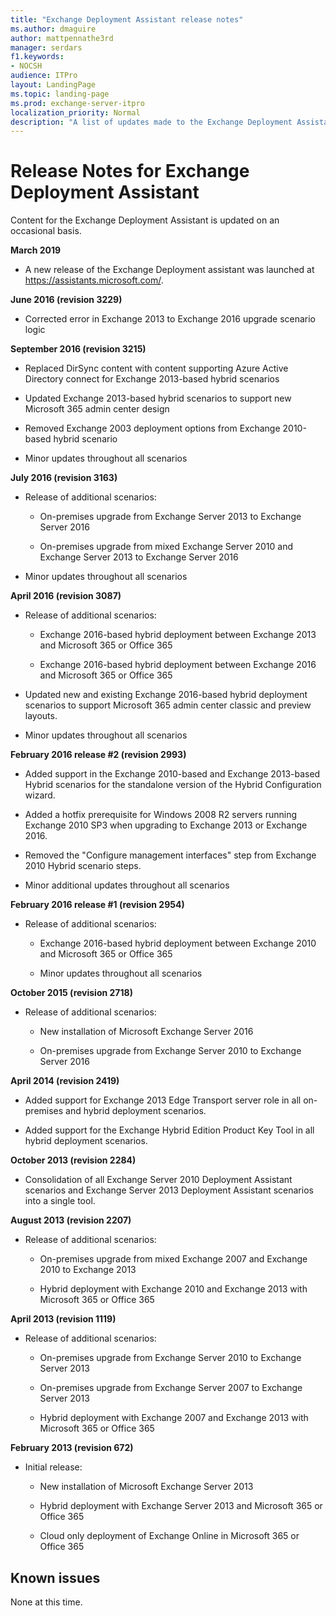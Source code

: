 ```yaml
---
title: "Exchange Deployment Assistant release notes"
ms.author: dmaguire
author: mattpennathe3rd
manager: serdars
f1.keywords:
- NOCSH
audience: ITPro
layout: LandingPage
ms.topic: landing-page
ms.prod: exchange-server-itpro
localization_priority: Normal
description: "A list of updates made to the Exchange Deployment Assistant"
---
```


# Release Notes for Exchange Deployment Assistant

Content for the Exchange Deployment Assistant is updated on an occasional basis.

**March 2019**

- A new release of the Exchange Deployment assistant was launched at https://assistants.microsoft.com/.

**June 2016 (revision 3229)**

- Corrected error in Exchange 2013 to Exchange 2016 upgrade scenario logic

**September 2016 (revision 3215)**

- Replaced DirSync content with content supporting Azure Active Directory connect for Exchange 2013-based hybrid scenarios

- Updated Exchange 2013-based hybrid scenarios to support new Microsoft 365 admin center design

- Removed Exchange 2003 deployment options from Exchange 2010-based hybrid scenario

- Minor updates throughout all scenarios

**July 2016 (revision 3163)**

- Release of additional scenarios:

  - On-premises upgrade from Exchange Server 2013 to Exchange Server 2016

  - On-premises upgrade from mixed Exchange Server 2010 and Exchange Server 2013 to Exchange Server 2016

- Minor updates throughout all scenarios

**April 2016 (revision 3087)**

- Release of additional scenarios:

  - Exchange 2016-based hybrid deployment between Exchange 2013 and Microsoft 365 or Office 365

  - Exchange 2016-based hybrid deployment between Exchange 2016 and Microsoft 365 or Office 365

- Updated new and existing Exchange 2016-based hybrid deployment scenarios to support Microsoft 365 admin center classic and preview layouts.

- Minor updates throughout all scenarios

**February 2016 release \#2 (revision 2993)**

- Added support in the Exchange 2010-based and Exchange 2013-based Hybrid scenarios for the standalone version of the Hybrid Configuration wizard.

- Added a hotfix prerequisite for Windows 2008 R2 servers running Exchange 2010 SP3 when upgrading to Exchange 2013 or Exchange 2016.

- Removed the "Configure management interfaces" step from Exchange 2010 Hybrid scenario steps.

- Minor additional updates throughout all scenarios

**February 2016 release \#1 (revision 2954)**

- Release of additional scenarios:

  - Exchange 2016-based hybrid deployment between Exchange 2010 and Microsoft 365 or Office 365

  - Minor updates throughout all scenarios

**October 2015 (revision 2718)**

- Release of additional scenarios:

  - New installation of Microsoft Exchange Server 2016

  - On-premises upgrade from Exchange Server 2010 to Exchange Server 2016

**April 2014 (revision 2419)**

- Added support for Exchange 2013 Edge Transport server role in all on-premises and hybrid deployment scenarios.

- Added support for the Exchange Hybrid Edition Product Key Tool in all hybrid deployment scenarios.

**October 2013 (revision 2284)**

- Consolidation of all Exchange Server 2010 Deployment Assistant scenarios and Exchange Server 2013 Deployment Assistant scenarios into a single tool.

**August 2013 (revision 2207)**

- Release of additional scenarios:

  - On-premises upgrade from mixed Exchange 2007 and Exchange 2010 to Exchange 2013

  - Hybrid deployment with Exchange 2010 and Exchange 2013 with Microsoft 365 or Office 365

**April 2013 (revision 1119)**

- Release of additional scenarios:

  - On-premises upgrade from Exchange Server 2010 to Exchange Server 2013

  - On-premises upgrade from Exchange Server 2007 to Exchange Server 2013

  - Hybrid deployment with Exchange 2007 and Exchange 2013 with Microsoft 365 or Office 365

**February 2013 (revision 672)**

- Initial release:

  - New installation of Microsoft Exchange Server 2013

  - Hybrid deployment with Exchange Server 2013 and Microsoft 365 or Office 365

  - Cloud only deployment of Exchange Online in Microsoft 365 or Office 365

## Known issues

None at this time.
